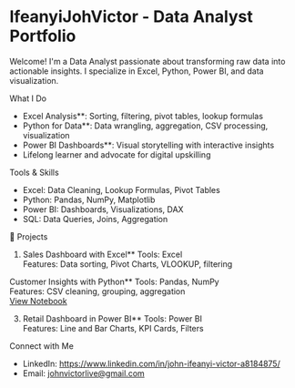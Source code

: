 # IfeanyiJohVictor - Data Analyst Portfolio

Welcome! I'm a Data Analyst passionate about transforming raw data into actionable insights. I specialize in Excel, Python, Power BI, and data visualization.

 What I Do
- Excel Analysis**: Sorting, filtering, pivot tables, lookup formulas
- Python for Data**: Data wrangling, aggregation, CSV processing, visualization
- Power BI Dashboards**: Visual storytelling with interactive insights
- Lifelong learner and advocate for digital upskilling

Tools & Skills
- Excel: Data Cleaning, Lookup Formulas, Pivot Tables
- Python: Pandas, NumPy, Matplotlib
- Power BI: Dashboards, Visualizations, DAX
- SQL: Data Queries, Joins, Aggregation



📁 Projects

1. Sales Dashboard with Excel**
Tools: Excel  
Features: Data sorting, Pivot Charts, VLOOKUP, filtering  


Customer Insights with Python**
Tools: Pandas, NumPy  
Features: CSV cleaning, grouping, aggregation  
[View Notebook](link-to-jupyter-notebook-or-Google-Colab)


3. Retail Dashboard in Power BI**
Tools: Power BI  
Features: Line and Bar Charts, KPI Cards, Filters  


Connect with Me
- LinkedIn: https://www.linkedin.com/in/john-ifeanyi-victor-a8184875/
- Email: johnvictorlive@gmail.com

